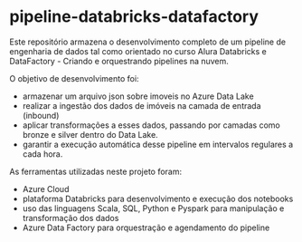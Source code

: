# pipeline-databricks-datafactory

Este repositório armazena o desenvolvimento completo de um pipeline de engenharia de dados tal como orientado no curso Alura Databricks e DataFactory - Criando e orquestrando pipelines na nuvem.

O objetivo de desenvolvimento foi:
- armazenar um arquivo json sobre imoveis no Azure Data Lake
- realizar a ingestão dos dados de imóveis na camada de entrada (inbound)
- aplicar transformações a esses dados, passando por camadas como bronze e silver dentro do Data Lake.
- garantir a execução automática desse pipeline em intervalos regulares a cada hora.

As ferramentas utilizadas neste projeto foram:
- Azure Cloud
- plataforma Databricks para desenvolvimento e execução dos notebooks
- uso das linguagens Scala, SQL, Python e Pyspark para manipulação e transformação dos dados
- Azure Data Factory para orquestração e agendamento do pipeline

